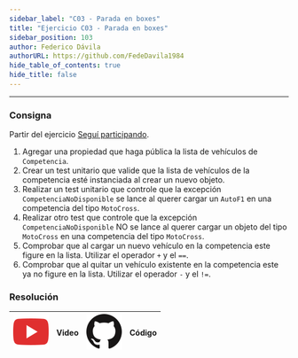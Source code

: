 ```yaml
---
sidebar_label: "C03 - Parada en boxes"
title: "Ejercicio C03 - Parada en boxes"
sidebar_position: 103
author: Federico Dávila
authorURL: https://github.com/FedeDavila1984
hide_table_of_contents: true
hide_title: false
---
```

---

### Consigna
Partir del ejercicio [Seguí participando](../../10-excepciones/Ejercicios/C02-segui-participando.md).

1. Agregar una propiedad que haga pública la lista de vehículos de `Competencia`.
2. Crear un test unitario que valide que la lista de vehículos de la competencia esté instanciada al crear un nuevo objeto.
3. Realizar un test unitario que controle que la excepción `CompetenciaNoDisponible` se lance al querer cargar un `AutoF1` en una competencia del tipo `MotoCross`.
4. Realizar otro test que controle que la excepción `CompetenciaNoDisponible` NO se lance al querer cargar un objeto del tipo `MotoCross` en una competencia del tipo `MotoCross`.
5. Comprobar que al cargar un nuevo vehículo en la competencia este figure en la lista. Utilizar el operador `+` y el `==`.
6. Comprobar que al quitar un vehículo existente en la competencia este ya no figure en la lista. Utilizar el operador `-` y el `!=`.

### Resolución
| ![img](/base/youtube.svg) | Video | ![img](/base/github.svg) | Código |
| :-----------------------: | :---: | :----------------------: | :----: |